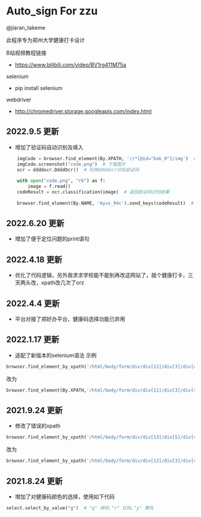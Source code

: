 # Auto_sign For zzu
@jiaran_takeme

此程序专为郑州大学健康打卡设计

B站视频教程链接
* https://www.bilibili.com/video/BV1rg411M75a

selenium
* pip  install selenium

webdriver
* http://chromedriver.storage.googleapis.com/index.html

## 2022.9.5 更新
* 增加了验证码自动识别及填入
```python
    imgCode = browser.find_element(By.XPATH, '//*[@id="bak_0"]/img')  # 定位验证码
    imgCode.screenshot("code.png")  # 下载图片
    ocr = ddddocr.DdddOcr()  # 利用ddddocr识别验证码
    
    with open("code.png", "rb") as f:
        image = f.read()
    codeResult = ocr.classification(image)  # 返回验证码识别结果
    
    browser.find_element(By.NAME, 'myvs_94c').send_keys(codeResult)  # 输入验证码
```

## 2022.6.20 更新
* 增加了便于定位问题的print语句

## 2022.4.18 更新
* 优化了代码逻辑，另外我求求学校能不能别再改这网站了，就个健康打卡，三天两头改，xpath改几次了orz

## 2022.4.4 更新
* 平台对接了郑好办平台，健康码选择功能已弃用

## 2022.1.17 更新
* 适配了新版本的selenium语法
示例
```python
browser.find_element_by_xpath('/html/body/form/div/div[11]/div[3]/div[4]/span').click()
```
改为
```python
browser.find_element(By.XPATH,'/html/body/form/div/div[11]/div[3]/div[4]/span').click()
```
## 2021.9.24 更新
* 修改了错误的xpath
```python
browser.find_element_by_xpath('/html/body/form/div/div[13]/div[5]/div[4]/span').click()
```
改为
```python
browser.find_element_by_xpath('/html/body/form/div/div[13]/div[3]/div[4]/span').click()
```
## 2021.8.24 更新
* 增加了对健康码颜色的选择，使用如下代码
```python
select.select_by_value("g")  # "g" 绿码,"r" 红码,"y" 黄码
```
